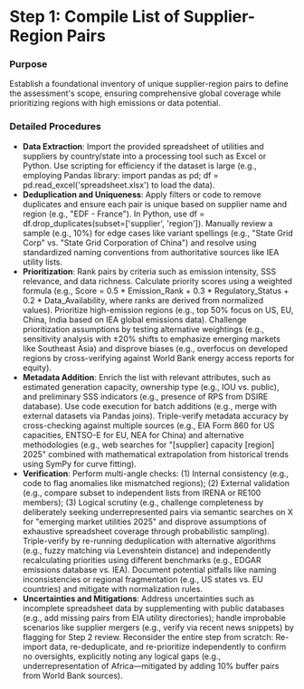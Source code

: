 # Step 1: Compile List of Supplier-Region Pairs

### Purpose

Establish a foundational inventory of unique supplier-region pairs to define the assessment's scope, ensuring comprehensive global coverage while prioritizing regions with high emissions or data potential.

### Detailed Procedures

* **Data Extraction**: Import the provided spreadsheet of utilities and suppliers by country/state into a processing tool such as Excel or Python. Use scripting for efficiency if the dataset is large (e.g., employing Pandas library: import pandas as pd; df = pd.read\_excel('spreadsheet.xlsx') to load the data).
* **Deduplication and Uniqueness**: Apply filters or code to remove duplicates and ensure each pair is unique based on supplier name and region (e.g., "EDF - France"). In Python, use df = df.drop\_duplicates(subset=\['supplier', 'region']). Manually review a sample (e.g., 10%) for edge cases like variant spellings (e.g., "State Grid Corp" vs. "State Grid Corporation of China") and resolve using standardized naming conventions from authoritative sources like IEA utility lists.
* **Prioritization**: Rank pairs by criteria such as emission intensity, SSS relevance, and data richness. Calculate priority scores using a weighted formula (e.g., Score = 0.5 \* Emission\_Rank + 0.3 \* Regulatory\_Status + 0.2 \* Data\_Availability, where ranks are derived from normalized values). Prioritize high-emission regions (e.g., top 50% focus on US, EU, China, India based on IEA global emissions data). Challenge prioritization assumptions by testing alternative weightings (e.g., sensitivity analysis with ±20% shifts to emphasize emerging markets like Southeast Asia) and disprove biases (e.g., overfocus on developed regions by cross-verifying against World Bank energy access reports for equity).
* **Metadata Addition**: Enrich the list with relevant attributes, such as estimated generation capacity, ownership type (e.g., IOU vs. public), and preliminary SSS indicators (e.g., presence of RPS from DSIRE database). Use code execution for batch additions (e.g., merge with external datasets via Pandas joins). Triple-verify metadata accuracy by cross-checking against multiple sources (e.g., EIA Form 860 for US capacities, ENTSO-E for EU, NEA for China) and alternative methodologies (e.g., web searches for "\[supplier] capacity \[region] 2025" combined with mathematical extrapolation from historical trends using SymPy for curve fitting).
* **Verification**: Perform multi-angle checks: (1) Internal consistency (e.g., code to flag anomalies like mismatched regions); (2) External validation (e.g., compare subset to independent lists from IRENA or RE100 members); (3) Logical scrutiny (e.g., challenge completeness by deliberately seeking underrepresented pairs via semantic searches on X for "emerging market utilities 2025" and disprove assumptions of exhaustive spreadsheet coverage through probabilistic sampling). Triple-verify by re-running deduplication with alternative algorithms (e.g., fuzzy matching via Levenshtein distance) and independently recalculating priorities using different benchmarks (e.g., EDGAR emissions database vs. IEA). Document potential pitfalls like naming inconsistencies or regional fragmentation (e.g., US states vs. EU countries) and mitigate with normalization rules.
* **Uncertainties and Mitigations**: Address uncertainties such as incomplete spreadsheet data by supplementing with public databases (e.g., add missing pairs from EIA utility directories); handle improbable scenarios like supplier mergers (e.g., verify via recent news snippets) by flagging for Step 2 review. Reconsider the entire step from scratch: Re-import data, re-deduplicate, and re-prioritize independently to confirm no oversights, explicitly noting any logical gaps (e.g., underrepresentation of Africa—mitigated by adding 10% buffer pairs from World Bank sources).
